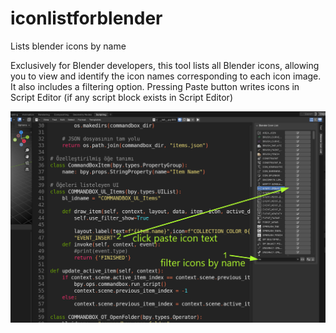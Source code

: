 # iconlistforblender
Lists blender icons by name



Exclusively for Blender developers, this tool lists all Blender icons, allowing you to view and identify the icon names corresponding to each icon image. It also includes a filtering option. Pressing Paste button writes icons in Script Editor (if any script block exists in Script Editor)


![Image description](preview1_.png)

